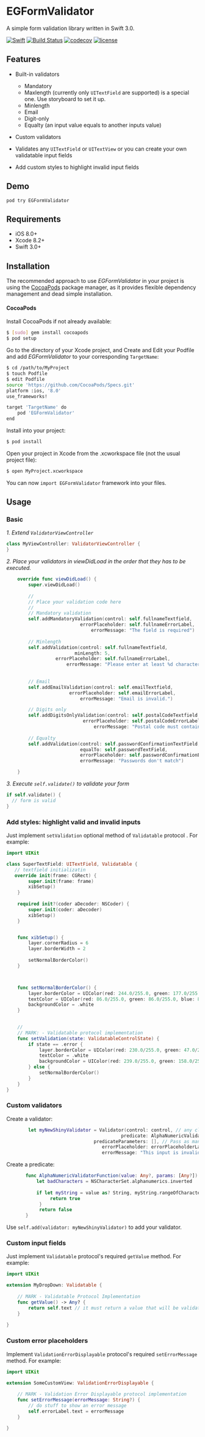 # EGFormValidator
A simple form validation library written in Swift 3.0.

[![Swift][swift-badge]][swift-url]
[![Build Status](https://travis-ci.org/alusev/EGFormValidator.svg?branch=master)](https://travis-ci.org/alusev/EGFormValidator)
[![codecov](https://codecov.io/gh/alusev/EGFormValidator/branch/master/graph/badge.svg)](https://codecov.io/gh/alusev/EGFormValidator)
[![license](https://img.shields.io/github/license/mashape/apistatus.svg)](https://github.com/alusev/EGFormValidator/blob/master/LICENSE)


[swift-badge]: https://img.shields.io/badge/Swift-3.0-blue.svg
[swift-url]: https://swift.org

## Features

* Built-in validators
  * Mandatory
  * Maxlength (currently only `UITextField` are supported) is a special one. Use storyboard to set it up.
  * Minlength
  * Email
  * Digit-only
  * Equalty (an input value equals to another inputs value)

* Custom validators

* Validates any `UITextField` or `UITextView` or you can create your own validatable input fields

* Add custom styles to highlight invalid input fields

## Demo
```
pod try EGFormValidator
```

## Requirements

- iOS 8.0+
- Xcode 8.2+
- Swift 3.0+

## Installation
The recommended approach to use _EGFormValidator_ in your project is using the [CocoaPods](http://cocoapods.org/) package manager, as it provides flexible dependency management and dead simple installation.

#### CocoaPods

Install CocoaPods if not already available:

``` bash
$ [sudo] gem install cocoapods
$ pod setup
```
Go to the directory of your Xcode project, and Create and Edit your Podfile and add _EGFormValidator_ to your corresponding `TargetName`:

``` bash
$ cd /path/to/MyProject
$ touch Podfile
$ edit Podfile
source 'https://github.com/CocoaPods/Specs.git'
platform :ios, '8.0'
use_frameworks!

target 'TargetName' do
    pod 'EGFormValidator'
end
```

Install into your project:

``` bash
$ pod install
```

Open your project in Xcode from the .xcworkspace file (not the usual project file):

``` bash
$ open MyProject.xcworkspace
```

You can now `import EGFormValidator` framework into your files.


## Usage


### Basic
 _1. Extend `ValidatorViewController`_
 ```swift
class MyViewController: ValidatorViewController {
}
```

 _2. Place your validators in viewDidLoad in the order that they has to be executed._
```swift
    override func viewDidLoad() {
        super.viewDidLoad()
        
        //
        // Place your validation code here   
        //
        // Mandatory validation
        self.addMandatoryValidation(control: self.fullnameTextfield, 
                           errorPlaceholder: self.fullnameErrorLabel,
                               errorMessage: "The field is required")
        
        // Minlength
        self.addValidation(control: self.fullnameTextfield, 
                         minLength: 5, 
                  errorPlaceholder: self.fullnameErrorLabel, 
                      errorMessage: "Please enter at least %d characters")
        
     
        // Email
        self.addEmailValidation(control: self.emailTextfield,
                       errorPlaceholder: self.emailErrorLabel,
                           errorMessage: "Email is invalid.")

        // Digits only
        self.addDigitsOnlyValidation(control: self.postalCodeTextfield, 
                            errorPlaceholder: self.postalCodeErrorLabel,
                                errorMessage: "Postal code must contain only digits")
        
        // Equalty
        self.addValidation(control: self.passwordConfirmationTextField,
                           equalTo: self.passwordTextField,
                           errorPlaceholder: self.passwordConfirmationErrorLabel,
                           errorMessage: "Passwords don't match")

    }
```
 _3. Execute `self.validate()` to validate your form_
```swift
if self.validate() {
  // form is valid
}
```



### Add styles: highlight valid and invalid inputs
Just implement `setValidation` optional method of `Validatable` protocol . For example:
```swift
import UIKit

class SuperTextField: UITextField, Validatable {
   // textfield initializatin 
   override init(frame: CGRect) {
        super.init(frame: frame)    
        xibSetup()
    }
    
    required init?(coder aDecoder: NSCoder) {
        super.init(coder: aDecoder)
        xibSetup()
    }


    func xibSetup() { 
        layer.cornerRadius = 6
        layer.borderWidth = 2
        
        setNormalBorderColor()
    }



    func setNormalBorderColor() {
        layer.borderColor = UIColor(red: 244.0/255.0, green: 177.0/255.0, blue: 61.0/255.0, alpha: 1.0).cgColor
        textColor = UIColor(red: 86.0/255.0, green: 86.0/255.0, blue: 86.0/255.0, alpha: 1.0)
        backgroundColor = .white
    }
    

    //
    // MARK: - Validatable protocol implementation 
    func setValidation(state: ValidatableControlState) {
        if state == .error {
            layer.borderColor = UIColor(red: 230.0/255.0, green: 47.0/255.0, blue: 44.0/255.0, alpha: 1.0).cgColor
            textColor = .white
            backgroundColor = UIColor(red: 239.0/255.0, green: 158.0/255.0, blue: 158.0/255.0, alpha: 1.0)
        } else {
            setNormalBorderColor()
        }
    }
}
```



### Custom validators
Create a validator:
```swift
        let myNewShinyValidator = Validator(control: control, // any class that conforms Validatable protocol: use UITextField, UITextView or create your own (for more, see 'Custom input fields' section)
                                          predicate: AlphaNumericValidatorFunction  // a function that complies (Any?, [Any?]) -> Bool
                                predicateParameters: [], // Pass as many extra parametes as you want
                                   errorPlaceholder: errorPlaceholderLabel, // anything that conforms ValidationErrorDisplayable protocol: use UILabel or create your own (for more, see 'Custom error placeholders' section)
                                   errorMessage: "This input is invalid") // Error message
```

Create a predicate:
```swift
       func AlphaNumericValidatorFunction(value: Any?, params: [Any?]) -> Bool {
           let badCharacters = NSCharacterSet.alphanumerics.inverted
         
           if let myString = value as? String, myString.rangeOfCharacter(from: badCharacters) == nil {
                return true
            }
            return false
       }
```


Use `self.add(validator: myNewShinyValidator)` to add your validator.



### Custom input fields
Just implement `Validatable` protocol's required `getValue` method. For example:
```swift
import UIKit

extension MyDropDown: Validatable {
    
    // MARK - Validatable Protocol Implementation
    func getValue() -> Any? {
        return self.text // it must return a value that will be validated
    }
    
}
```


### Custom error placeholders
Implement `ValidationErrorDisplayable` protocol's required `setErrorMessage` method. For example:

```swift
import UIKit

extension SomeCustomView: ValidationErrorDisplayable {
    
    // MARK - Validation Error Displayable protocol implementation
    func setErrorMessage(errorMessage: String?) {
        // do stuff to show an error message
        self.errorLabel.text = errorMessage
    }

}
```
